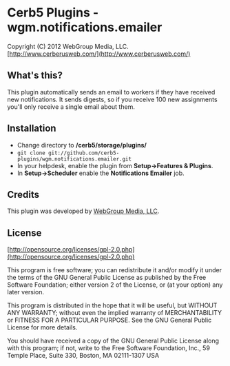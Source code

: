 Cerb5 Plugins - wgm.notifications.emailer
===========================================
Copyright (C) 2012 WebGroup Media, LLC.  
[http://www.cerberusweb.com/](http://www.cerberusweb.com/)  

What's this?
------------
This plugin automatically sends an email to workers if they have received new notifications.  It sends digests, so if you receive 100 new assignments you'll only receive a single email about them.

Installation
------------
* Change directory to **/cerb5/storage/plugins/**
* `git clone git://github.com/cerb5-plugins/wgm.notifications.emailer.git`
* In your helpdesk, enable the plugin from **Setup->Features & Plugins**.
* In **Setup->Scheduler** enable the **Notifications Emailer** job.

Credits
-------
This plugin was developed by [WebGroup Media, LLC](http://www.cerberusweb.com/).

License
-------

[http://opensource.org/licenses/gpl-2.0.php](http://opensource.org/licenses/gpl-2.0.php)  

This program is free software; you can redistribute it and/or modify it under the terms of the GNU General Public License as published by the Free Software Foundation; either version 2 of the License, or (at your option) any later version.

This program is distributed in the hope that it will be useful, but WITHOUT ANY WARRANTY; without even the implied warranty of MERCHANTABILITY or FITNESS FOR A PARTICULAR PURPOSE. See the GNU General Public License for more details.

You should have received a copy of the GNU General Public License along with this program; if not, write to the Free Software Foundation, Inc., 59 Temple Place, Suite 330, Boston, MA 02111-1307 USA
